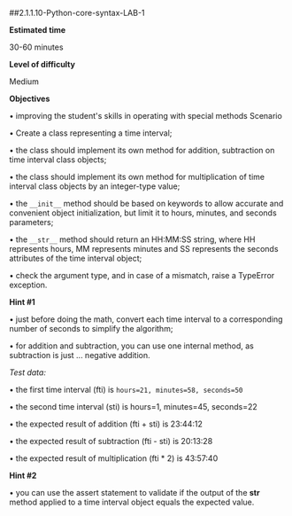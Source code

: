 ##2.1.1.10-Python-core-syntax-LAB-1

**Estimated time**

30-60 minutes

**Level of difficulty**

Medium

**Objectives**

•	improving the student's skills in operating with special methods
Scenario

•	Create a class representing a time interval;

•	the class should implement its own method for addition, subtraction on time interval class objects;

•	the class should implement its own method for multiplication of time interval class objects by an integer-type value;

•	the ```__init__``` method should be based on keywords to allow accurate and convenient object initialization, but limit it to hours, minutes, and seconds parameters;

•	the ```__str__``` method should return an HH:MM:SS string, where HH represents hours, MM represents minutes and SS represents the seconds attributes of the time interval object;

•	check the argument type, and in case of a mismatch, raise a TypeError exception.

**Hint #1**

•	just before doing the math, convert each time interval to a corresponding number of seconds to simplify the algorithm;

•	for addition and subtraction, you can use one internal method, as subtraction is just ... negative addition.

*Test data:*

•	the first time interval (fti) is ```hours=21, minutes=58, seconds=50```

•	the second time interval (sti) is hours=1, minutes=45, seconds=22

•	the expected result of addition (fti + sti) is 23:44:12

•	the expected result of subtraction (fti - sti) is 20:13:28

•	the expected result of multiplication (fti * 2) is 43:57:40

**Hint #2**

•	you can use the assert statement to validate if the output of the __str__ method applied to a time interval object equals the expected value.

